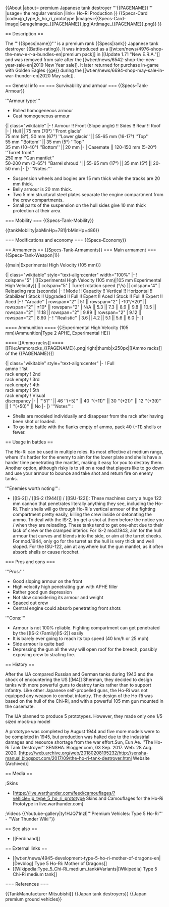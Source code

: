{{About
|about= premium Japanese tank destroyer '''{{PAGENAME}}'''
|usage= the regular version
|link= Ho-Ri Production
}}
{{Specs-Card
|code=jp_type_5_ho_ri_prototype
|images={{Specs-Card-Image|GarageImage_{{PAGENAME}}.jpg|ArtImage_{{PAGENAME}}.png}}
}}

== Description ==
<!-- ''In the description, the first part should be about the history of the creation and combat usage of the vehicle, as well as its key features. In the second part, tell the reader about the ground vehicle in the game. Insert a screenshot of the vehicle, so that if the novice player does not remember the vehicle by name, he will immediately understand what kind of vehicle the article is talking about.'' -->
The '''{{Specs|name}}''' is a premium rank {{Specs|rank}} Japanese tank destroyer {{Battle-rating}}. It was introduced as a [[wt:en/news/4976-shop-the-new-e-r-a-bundles-en|premium pack]] in [[Update 1.71 "New E.R.A."]] and was removed from sale after the [[wt:en/news/6542-shop-the-new-year-sale-en|2019 New Year sale]]. It later returned for purchase in-game with Golden Eagles {{ge}} during the [[wt:en/news/6694-shop-may-sale-in-war-thunder-en|2020 May sale]].

== General info ==
=== Survivability and armour ===
{{Specs-Tank-Armour}}
<!-- ''Describe armour protection. Note the most well protected and key weak areas. Appreciate the layout of modules as well as the number and location of crew members. Is the level of armour protection sufficient, is the placement of modules helpful for survival in combat? If necessary use a visual template to indicate the most secure and weak zones of the armour.'' -->

'''Armour type:'''

* Rolled homogeneous armour
* Cast homogeneous armour

{| class="wikitable"
|-
! Armour !! Front (Slope angle) !! Sides !! Rear !! Roof
|-
| Hull || 75 mm (70°) ''Front glacis'' <br> 75 mm (8°), 50 mm (67°) ''Lower glacis'' || 55-65 mm (16-17°) ''Top'' <br> 55 mm ''Bottom'' || 35 mm (5°) ''Top'' <br> 35 mm (10-40°) ''Bottom'' || 20 mm
|-
| Casemate || 120-150 mm (5-20°) ''Turret front'' <br> 250 mm ''Gun mantlet'' <br> 50-200 mm (2-65°) ''Barrel shroud'' || 55-65 mm (17°) || 35 mm (5°) || 20-50 mm
|-
|}
'''Notes:'''

* Suspension wheels and bogies are 15 mm thick while the tracks are 20 mm thick.
* Belly armour is 20 mm thick.
* Two 5 mm structural steel plates separate the engine compartment from the crew compartments.
* Small parts of the suspension on the hull sides give 10 mm thick protection at their area.

=== Mobility ===
{{Specs-Tank-Mobility}}
<!-- ''Write about the mobility of the ground vehicle. Estimate the specific power and manoeuvrability, as well as the maximum speed forwards and backwards.'' -->

{{tankMobility|abMinHp=781|rbMinHp=486}}

=== Modifications and economy ===
{{Specs-Economy}}

== Armaments ==
{{Specs-Tank-Armaments}}
=== Main armament ===
{{Specs-Tank-Weapon|1}}
<!-- ''Give the reader information about the characteristics of the main gun. Assess its effectiveness in a battle based on the reloading speed, ballistics and the power of shells. Do not forget about the flexibility of the fire, that is how quickly the cannon can be aimed at the target, open fire on it and aim at another enemy. Add a link to the main article on the gun: <code><nowiki>{{main|Name of the weapon}}</nowiki></code>. Describe in general terms the ammunition available for the main gun. Give advice on how to use them and how to fill the ammunition storage.'' -->
{{main|Experimental High Velocity (105 mm)}}

{| class="wikitable" style="text-align:center" width="100%"
|-
! colspan="5" | [[Experimental High Velocity (105 mm)|105 mm Experimental High Velocity]] || colspan="5" | Turret rotation speed (°/s) || colspan="4" | Reloading rate (seconds)
|-
! Mode !! Capacity !! Vertical !! Horizontal !! Stabilizer
! Stock !! Upgraded !! Full !! Expert !! Aced
! Stock !! Full !! Expert !! Aced
|-
! ''Arcade''
| rowspan="2" | 51 || rowspan="2" | -10°/+20° || rowspan="2" | ±10° || rowspan="2" | N/A || 5.3 || 7.3 || 8.9 || 9.8 || 10.5 || rowspan="2" | 11.18 || rowspan="2" | 9.89 || rowspan="2" | 9.12 || rowspan="2" | 8.60
|-
! ''Realistic''
| 3.6 || 4.2 || 5.1 || 5.6 || 6.0
|-
|}

==== Ammunition ====
{{:Experimental High Velocity (105 mm)/Ammunition|Type 2 APHE, Experimental HE}}

==== [[Ammo racks]] ====
[[File:Ammoracks_{{PAGENAME}}.png|right|thumb|x250px|[[Ammo racks]] of the {{PAGENAME}}]]
<!-- '''Last updated: 2.15.1.70''' -->
{| class="wikitable" style="text-align:center"
|-
! Full<br>ammo
! 1st<br>rack empty
! 2nd<br>rack empty
! 3rd<br>rack empty
! 4th<br>rack empty
! 5th<br>rack empty
! Visual<br>discrepancy
|-
| '''51''' || 46&nbsp;''(+5)'' || 40&nbsp;''(+11)'' || 30&nbsp;''(+21)'' || 12&nbsp;''(+39)'' || 1&nbsp;''(+50)'' || No
|-
|}
'''Notes''':

* Shells are modeled individually and disappear from the rack after having been shot or loaded.
* To go into battle with the flanks empty of ammo, pack 40 (+11) shells or fewer.

== Usage in battles ==
<!-- ''Describe the tactics of playing in the vehicle, the features of using vehicles in the team and advice on tactics. Refrain from creating a "guide" - do not impose a single point of view but instead give the reader food for thought. Describe the most dangerous enemies and give recommendations on fighting them. If necessary, note the specifics of the game in different modes (AB, RB, SB).'' -->
The Ho-Ri can be used in multiple roles. Its most effective at medium range, where it's harder for the enemy to aim for the lower plate and shells have a harder time penetrating the mantlet, making it easy for you to destroy them. Another option, although risky is to sit on a road that players like to go down and use your armour to bounce and take shot and return fire on enemy tanks.

'''Enemies worth noting''':

* [[IS-2]] / [[IS-2 (1944)]] / [[ISU-122]]: These machines carry a huge 122 mm cannon that penetrates literally anything they see, including the Ho-Ri. Their shells will go through Ho-Ri's vertical armour of the fighting compartment pretty easily, killing the crew inside or detonating the ammo. To deal with the IS-2, try get a shot at them before the notice you / when they are reloading. These tanks tend to get one-shot due to their lack of crew or the cramped interior. For IS-2 mod.1943, aim for the hull armour that curves and blends into the side, or aim at the turret cheeks. For mod.1944, only go for the turret as the hull is very thick and well sloped. For the ISU-122, aim at anywhere but the gun mantlet, as it often absorb shells or cause ricochet.

=== Pros and cons ===
<!-- ''Summarise and briefly evaluate the vehicle in terms of its characteristics and combat effectiveness. Mark its pros and cons in a bulleted list. Try not to use more than 6 points for each of the characteristics. Avoid using categorical definitions such as "bad", "good" and the like - use substitutions with softer forms such as "inadequate" and "effective".'' -->

'''Pros:'''

* Good sloping armour on the front
* High velocity high penetrating gun with APHE filler
* Rather good gun depression
* Not slow considering its armour and weight
* Spaced out crew
* Central engine could absorb penetrating front shots

'''Cons:'''

* Armour is not 100% reliable. Fighting compartment can get penetrated by the [[IS-2 (Family)|IS-2]] easily
* It is barely ever going to reach its top speed (40 km/h or 25 mph)
* Side armour is quite bad
* Depressing the gun all the way will open roof for the breech, possibly exposing crew to strafing fire.

== History ==
<!-- ''Describe the history of the creation and combat usage of the vehicle in more detail than in the introduction. If the historical reference turns out to be too long, take it to a separate article, taking a link to the article about the vehicle and adding a block "/History" (example: <nowiki>https://wiki.warthunder.com/(Vehicle-name)/History</nowiki>) and add a link to it here using the <code>main</code> template. Be sure to reference text and sources by using <code><nowiki><ref></ref></nowiki></code>, as well as adding them at the end of the article with <code><nowiki><references /></nowiki></code>. This section may also include the vehicle's dev blog entry (if applicable) and the in-game encyclopedia description (under <code><nowiki>=== In-game description ===</nowiki></code>, also if applicable).'' -->

After the IJA compared Russian and German tanks during 1943 and the shock of encountering the US [[M4]] Sherman, they decided to design tanks with more powerful guns to destroy tanks rather than to support infantry. Like other Japanese self-propelled guns, the Ho-Ri was not equipped any weapon to combat infantry. The design of the Ho-Ri was based on the hull of the Chi-Ri, and with a powerful 105 mm gun mounted in the casemate.

The IJA planned to produce 5 prototypes. However, they made only one 1/5 sized mock-up model

A prototype was completed by August 1944 and five more models were to be completed in 1945, but production was halted due to the industrial damages and resource shortage from the war effort.<ref name="Sun Ho-Ri">Sun, Eun Ae. ''The Ho-Ri Tank Destroyer'' SENSHA. Blogger.com, 03 Sep. 2017. Web. 28 Aug. 2020. [https://web.archive.org/web/20180208195232/http://sensha-manual.blogspot.com/2017/09/the-ho-ri-tank-destroyer.html Website (Archived)]</ref>

== Media ==
<!-- ''Excellent additions to the article would be video guides, screenshots from the game, and photos.'' -->

;Skins

* [https://live.warthunder.com/feed/camouflages/?vehicle=jp_type_5_ho_ri_prototype Skins and Camouflages for the Ho-Ri Prototype in live.warthunder.com]

;Videos
{{Youtube-gallery|ty1HJQ71nzI|'''Premium Vehicles: Type 5 Ho-Ri''' - ''War Thunder Wiki''}}

== See also ==
<!-- ''Links to the articles on the War Thunder Wiki that you think will be useful for the reader, for example:''
* ''reference to the series of the vehicles;''
* ''links to approximate analogues of other nations and research trees.'' -->

* [[Ferdinand]]

== External links ==
<!-- ''Paste links to sources and external resources, such as:''
* ''topic on the official game forum;''
* ''other literature.'' -->

* [[wt:en/news/4945-development-type-5-ho-ri-mother-of-dragons-en|[Devblog] Type 5 Ho-Ri: Mother of Dragons]]
* [[Wikipedia:Type_5_Chi-Ri_medium_tank#Variants|[Wikipedia<nowiki>]</nowiki> Type 5 Chi-Ri medium tank]]

=== References ===
<references />

{{TankManufacturer Mitsubishi}}
{{Japan tank destroyers}}
{{Japan premium ground vehicles}}